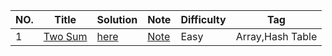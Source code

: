 |NO.|Title|Solution|Note|Difficulty|Tag|
|---|-----|--------|----|----------|---|
|1|[Two Sum](https://leetcode.com/problems/two-sum)|[here](problem/src/main/java/two_sum/TwoSum.java)|[Note](problem/src/main/java/two_sum/TwoSum.md)|Easy|Array,Hash Table|
